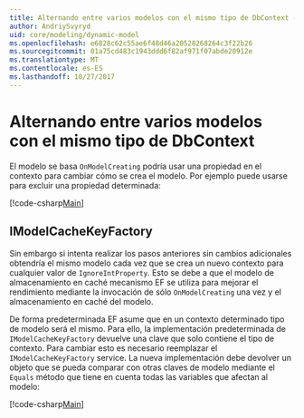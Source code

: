 ```yaml
---
title: Alternando entre varios modelos con el mismo tipo de DbContext - Core EF
author: AndriySvyryd
uid: core/modeling/dynamic-model
ms.openlocfilehash: e6828c62c55ae6f48d46a20528268264c3f22b26
ms.sourcegitcommit: 01a75cd483c1943ddd6f82af971f07abde20912e
ms.translationtype: MT
ms.contentlocale: es-ES
ms.lasthandoff: 10/27/2017
---
```

# <a name="alternating-between-multiple-models-with-the-same-dbcontext-type"></a>Alternando entre varios modelos con el mismo tipo de DbContext

El modelo se basa `OnModelCreating` podría usar una propiedad en el contexto para cambiar cómo se crea el modelo. Por ejemplo puede usarse para excluir una propiedad determinada:

[!code-csharp[Main](../../../samples/core/DynamicModel/DynamicContext.cs?name=Class)]

## <a name="imodelcachekeyfactory"></a>IModelCacheKeyFactory
Sin embargo si intenta realizar los pasos anteriores sin cambios adicionales obtendría el mismo modelo cada vez que se crea un nuevo contexto para cualquier valor de `IgnoreIntProperty`. Esto se debe a que el modelo de almacenamiento en caché mecanismo EF se utiliza para mejorar el rendimiento mediante la invocación de sólo `OnModelCreating` una vez y el almacenamiento en caché del modelo.

De forma predeterminada EF asume que en un contexto determinado tipo de modelo será el mismo. Para ello, la implementación predeterminada de `IModelCacheKeyFactory` devuelve una clave que solo contiene el tipo de contexto. Para cambiar esto es necesario reemplazar el `IModelCacheKeyFactory` service. La nueva implementación debe devolver un objeto que se pueda comparar con otras claves de modelo mediante el `Equals` método que tiene en cuenta todas las variables que afectan al modelo:

[!code-csharp[Main](../../../samples/core/DynamicModel/DynamicModelCacheKeyFactory.cs?name=Class)]
